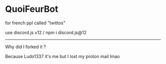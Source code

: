 # QuoiFeurBot
for french ppl called "twittos"

use discord.js v12 / npm i discord.js@12

----

Why did I forked it ? 

Because Ludo1337 it's me but I lost my proton mail lmao
